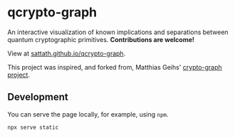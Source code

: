 # qcrypto-graph
An interactive visualization of known implications and separations between quantum cryptographic primitives.
**Contributions are welcome!**

View at [sattath.github.io/qcrypto-graph](https://sattath.github.io/qcrypto-graph/).

<!---
<p style="text-align: center;"><a href="https://matthiasgeihs.github.io/crypto-graph/" target="_blank"><img src="cryptograph.jpeg" alt="Image of Crypto Graph" width="480"></a></p> -->
This project was inspired, and forked from, Matthias Geihs' [crypto-graph project](https://matthiasgeihs.github.io/crypto-graph). 

## Development

You can serve the page locally, for example, using `npm`.
```
npx serve static
```
